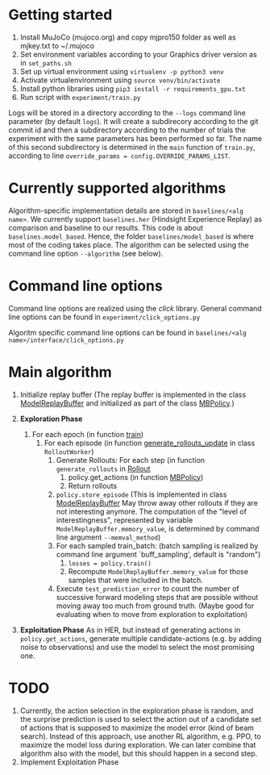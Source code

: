 # Getting started

1. Install MuJoCo (mujoco.org) and copy mjpro150 folder as well as mjkey.txt to ~/.mujoco
2. Set environment variables according to your Graphics driver version as in `set_paths.sh`
3. Set up virtual environment using `virtualenv -p python3 venv`
4. Activate virtualenvironment using `source venv/bin/activate`
5. Install python libraries using `pip3 install -r requirements_gpu.txt`
6. Run script with `experiment/train.py`

Logs will be stored in a directory according to the `--logs` command line parameter (by default `logs`). It will create a subdirecory according to the git commit id and then a subdirectory according to the number of trials the experiment with the same parameters has been performed so far. The name of this second subdirectory is determined in the `main` function of `train.py`, according to line `override_params = config.OVERRIDE_PARAMS_LIST`.



# Currently supported algorithms
Algorithm-specific implementation details are stored in `baselines/<alg name>`.
We currently support `baselines.her` (Hindsight Experience Replay) as comparison and baseline to our results. This code is about `baselines.model_based`. Hence, the folder `baselines/model_based` is where most of the coding takes place. The algorithm can be selected using the command line option `--algorithm` (see below).

# Command line options
Command line options are realized using the *click* library.
General command line options can be found in `experiment/click_options.py`

Algoritm specific command line options can be found in `baselines/<alg name>/interface/click_options.py`


# Main algorithm
1. Initialize replay buffer (The replay buffer is implemented in the class [ModelReplayBuffer](baselines/model_based/mb_policy.py) and initialized as part of the class [MBPolicy](baselines/model_based/mb_policy.py).)
2. **Exploration Phase**
    1. For each epoch (in function [train](experiment/train.py))
        1. For each episode (in function  [generate_rollouts_update](baselines/model_based/rollout.py) in class `RolloutWorker`)
            1. Generate Rollouts: For each step (in function `generate_rollouts` in [Rollout](baselines/template/rollout.py)
                1. policy.get_actions (in function [MBPolicy](baselines/model_based/mb_policy.py))
                1. Return rollouts
            1. `policy.store_episode` (This is implemented in class [ModelReplayBuffer](baselines/model_based/model_replay_buffer.py) May throw away other rollouts if they are not interesting anymore. The computation of the "level of interestingness", represented by variable `ModelReplayBuffer.memory_value`, is determined by command line argument `--memval_method`)
            1. For each sampled train_batch: (batch sampling is realized by command line argument `buff_sampling', default is "random")
                1. `losses = policy.train()`
                1. Recompute `ModelReplayBuffer.memory_value` for those samples that were included in the batch.
            1. Execute `test_prediction_error` to count the number of successive forward modeling steps that are possible without moving away too much from ground truth. (Maybe good for evaluating when to move from exploration to exploitation)
            
3. **Exploitation Phase**
    As in HER, but instead of generating actions in `policy.get_actions`, generate multiple candidate-actions (e.g. by adding noise to observations) and use the model to select the most promising one.

# TODO
1. Currently, the action selection in the exploration phase is random, and the surprise prediction is used to select the action out of a candidate set of actions that is supposed to maximize the model error (kind of beam search). Instead of this approach, use another RL algorithm, e.g. PPO, to maximize the model loss during exploration. We can later combine that algorithm also with the model, but this should happen in a second step.
2. Implement Exploitation Phase


